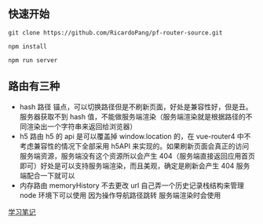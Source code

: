 ## 快速开始

```shell
git clone https://github.com/RicardoPang/pf-router-source.git

npm install

npm run server
```

## 路由有三种

- hash 路径 锚点，可以切换路径但是不刷新页面，好处是兼容性好，但是丑。服务器获取不到 hash 值，不能做服务端渲染（服务端渲染就是根据路径的不同渲染出一个字符串来返回给浏览器）
- h5 路由 h5 的 api 是可以覆盖掉 window.location 的，在 vue-router4 中不考虑兼容性的情况下全部采用 h5API 来实现的。如果刷新页面会真正的访问服务端资源，服务端没有这个资源所以会产生 404（服务端直接返回应用首页即可）好处是可以支持服务端渲染，而且美观，确定是刷新会产生 404 服务端配合一下就可以
- 内存路由 memoryHistory 不去更改 url 自己弄一个历史记录栈结构来管理 node 环境下可以使用 因为操作导航路径跳转 服务端渲染时会使用

[学习笔记](https://ricardopang.github.io/components/vue-router.html)
